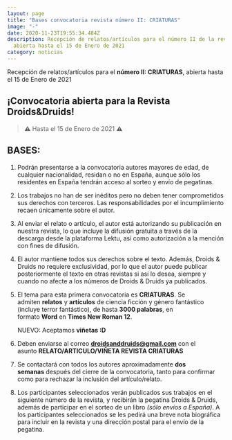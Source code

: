 ```yaml
---
layout: page
title: "Bases convocatoria revista número II: CRIATURAS"
image: "-"
date: 2020-11-23T19:55:34.484Z
description: Recepción de relatos/artículos para el número II de la revista,
  abierta hasta el 15 de Enero de 2021
category: noticias
---
```

Recepción de relatos/artículos para el **número II: CRIATURAS**, abierta hasta el 15 de Enero de 2021

## ¡Convocatoria abierta para la Revista Droids&Druids!

> ⚠️ Hasta el 15 de Enero de 2021 ⚠️

## BASES:

1. Podrán presentarse a la convocatoria autores mayores de edad, de cualquier nacionalidad, residan o no en España, aunque sólo los residentes en España tendrán acceso al sorteo y envío de pegatinas.
2. Los trabajos no han de ser inéditos pero no deben tener comprometidos sus derechos con terceros. Las responsabilidades por el incumplimiento recaen únicamente sobre el autor.
3. Al enviar el relato o artículo, el autor está autorizando su publicación en nuestra revista, lo que incluye la difusión gratuita a través de la descarga desde la plataforma Lektu, así como autorización a la mención con fines de difusión.
4. El autor mantiene todos sus derechos sobre el texto. Además, Droids & Druids no requiere exclusividad, por lo que el autor puede publicar posteriormente el texto en otras revistas si así lo desea, siempre y cuando no afecte a los números de Droids & Druids ya publicados.
5. El tema para esta primera convocatoria es **CRIATURAS**. Se admiten **relatos** y **artículos** de ciencia ficción y género fantástico (incluye terror fantástico), de hasta **3000 palabras**, en formato **Word** en **Times New Roman 12**. 

   NUEVO: Aceptamos **viñetas :D** 
6. Deben enviarse al correo **droidsanddruids@gmail.com** con el asunto **RELATO/ARTICULO/VIÑETA REVISTA CRIATURAS**
7. Se contactará con todos los autores aproximadamente **dos semanas** después del cierre de la convocatoria, tanto para confirmar como para rechazar la inclusión del artículo/relato.
8. Los participantes seleccionados verán publicados sus trabajos en el siguiente número de la revista, y recibirán la pegatina Droids & Druids, además de participar en el sorteo de un libro *(sólo envíos a España)*. A los participantes seleccionados se les pedirá una breve nota biográfica para incluir en la revista y una dirección postal para el envío de la pegatina.